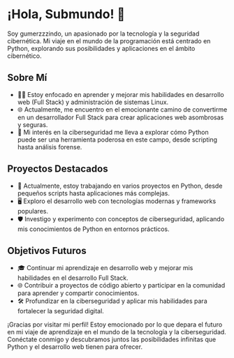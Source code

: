 # ¡Hola, Submundo! 👋

Soy gumerzzzindo, un apasionado por la tecnología y la seguridad cibernética. Mi viaje en el mundo de la programación está centrado en Python, explorando sus posibilidades y aplicaciones en el ámbito cibernético.

## Sobre Mí
- 👨‍💻 Estoy enfocado en aprender y mejorar mis habilidades en desarrollo web (Full Stack) y administración de sistemas Linux.
- 🌐 Actualmente, me encuentro en el emocionante camino de convertirme en un desarrollador Full Stack para crear aplicaciones web asombrosas y seguras.
- 🔐 Mi interés en la ciberseguridad me lleva a explorar cómo Python puede ser una herramienta poderosa en este campo, desde scripting hasta análisis forense.

## Proyectos Destacados
- 🐍 Actualmente, estoy trabajando en varios proyectos en Python, desde pequeños scripts hasta aplicaciones más complejas.
- 🖥️ Exploro el desarrollo web con tecnologías modernas y frameworks populares.
- 🛡️ Investigo y experimento con conceptos de ciberseguridad, aplicando mis conocimientos de Python en entornos prácticos.

## Objetivos Futuros
- 🎓 Continuar mi aprendizaje en desarrollo web y mejorar mis habilidades en el desarrollo Full Stack.
- 🌐 Contribuir a proyectos de código abierto y participar en la comunidad para aprender y compartir conocimientos.
- 🛠️ Profundizar en la ciberseguridad y aplicar mis habilidades para fortalecer la seguridad digital.

¡Gracias por visitar mi perfil! Estoy emocionado por lo que depara el futuro en mi viaje de aprendizaje en el mundo de la tecnología y la ciberseguridad. Conéctate conmigo y descubramos juntos las posibilidades infinitas que Python y el desarrollo web tienen para ofrecer.
